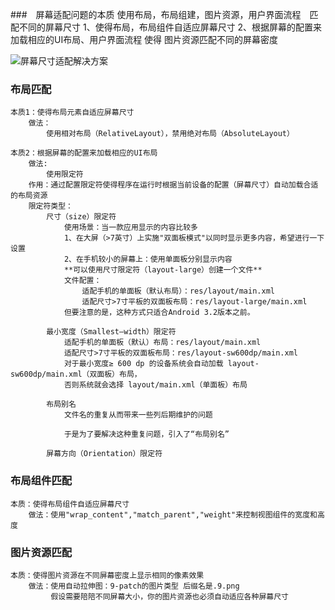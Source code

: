###　屏幕适配问题的本质
    使用布局，布局组建，图片资源，用户界面流程　匹配不同的屏幕尺寸
        1、使得布局，布局组件自适应屏幕尺寸
        2、根据屏幕的配置来加载相应的UI布局、用户界面流程
    使得 图片资源匹配不同的屏幕密度
    
![屏幕尺寸适配解决方案](https://upload-images.jianshu.io/upload_images/944365-ced9745859537daf.png?imageMogr2/auto-orient/)    

### 布局匹配
    本质1：使得布局元素自适应屏幕尺寸
        做法：
            使用相对布局（RelativeLayout），禁用绝对布局（AbsoluteLayout）
    
    本质2：根据屏幕的配置来加载相应的UI布局
        做法:
            使用限定符
        作用：通过配置限定符使得程序在运行时根据当前设备的配置（屏幕尺寸）自动加载合适的布局资源
        限定符类型：
            尺寸（size）限定符
                使用场景：当一款应用显示的内容比较多
                1、在大屏（>7英寸）上实施"双面板模式"以同时显示更多内容，希望进行一下设置
                2、在手机较小的屏幕上：使用单面板分别显示内容
                **可以使用尺寸限定符（layout-large）创建一个文件**
                文件配置：
                    适配手机的单面板（默认布局）：res/layout/main.xml
                    适配尺寸>7寸平板的双面板布局：res/layout-large/main.xml
                但要注意的是，这种方式只适合Android 3.2版本之前。
                
            最小宽度（Smallest—width）限定符
                适配手机的单面板（默认）布局：res/layout/main.xml
                适配尺寸>7寸平板的双面板布局：res/layout-sw600dp/main.xml   
                对于最小宽度≥ 600 dp 的设备系统会自动加载 layout-sw600dp/main.xml（双面板）布局，
                否则系统就会选择 layout/main.xml（单面板）布局
                
            布局别名
                文件名的重复从而带来一些列后期维护的问题
               
                于是为了要解决这种重复问题，引入了“布局别名”
                
            屏幕方向（Orientation）限定符
### 布局组件匹配
    本质：使得布局组件自适应屏幕尺寸
        做法：使用"wrap_content","match_parent","weight"来控制视图组件的宽度和高度
### 图片资源匹配
    本质：使得图片资源在不同屏幕密度上显示相同的像素效果
        做法：使用自动拉伸图：9-patch的图片类型 后缀名是.9.png
             假设需要陪陪不同屏幕大小，你的图片资源也必须自动适应各种屏幕尺寸
             
        